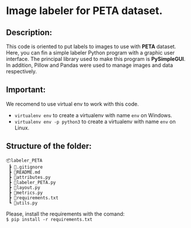 # Image labeler for PETA dataset.

## Description:

This code is oriented to put labels to images to use with **PETA** dataset.
Here, you can fin a simple labeler Python program with a graphic user interface. The principal library used to make this program is **PySimpleGUI**. In addition, Pillow and Pandas were used to manage images and data respectively.

## Important:
We recomend to use virtual env to work with this code.
- `virtualenv env` to create a virtualenv with name `env` on Windows.
- `virtualenv env -p python3` to create a virtualenv with name `env` on Linux.

## Structure of the folder:
```
📦labeler_PETA
 ┣ 📜.gitignore
 ┣ 📜README.md
 ┣ 📜attributes.py
 ┣ 📜labeler_PETA.py
 ┣ 📜layout.py
 ┣ 📜metrics.py
 ┣ 📜requirements.txt
 ┗ 📜utils.py
```

Please, install the requirements with the comand: \
`$ pip install -r requirements.txt`

